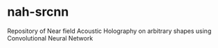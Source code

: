 # nah-srcnn
Repository of Near field Acoustic Holography on arbitrary shapes using Convolutional Neural Network
